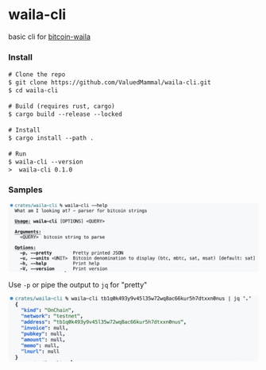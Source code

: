 # waila-cli
basic cli for [bitcoin-waila](https://crates.io/crates/bitcoin-waila)  

### Install
    # Clone the repo
    $ git clone https://github.com/ValuedMammal/waila-cli.git
    $ cd waila-cli
    
    # Build (requires rust, cargo)
    $ cargo build --release --locked

    # Install
    $ cargo install --path .

    # Run
    $ waila-cli --version
    >  waila-cli 0.1.0

### Samples
![](/doc/waila-help.png?raw=true)

Use `-p` or pipe the output to `jq` for "pretty"

![](/doc/testnet-onchain.png?raw=true)

